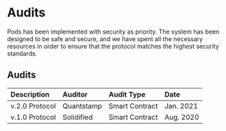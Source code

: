 # Audits

Pods has been implemented with security as priority. The system has been designed to be safe and secure, and we have spent all the necessary resources in order to ensure that the protocol matches the highest security standards.

## Audits <a id="audits"></a>

| Description | Auditor | Audit Type | Date |
| :--- | :--- | :--- | :--- |
| v.2.0 Protocol | ​Quantstamp​ | Smart Contract | Jan. 2021 |
| v.1.0 Protocol | ​Solidified​ | Smart Contract | Aug. 2020 |

